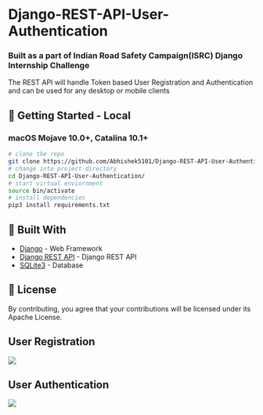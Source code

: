 # Django-REST-API-User-Authentication

### Built as a part of Indian Road Safety Campaign(ISRC) Django Internship Challenge
The REST API will handle Token based User Registration and Authentication and can be used
for any desktop or mobile clients

## 🚀 Getting Started - Local

### macOS Mojave 10.0+, Catalina 10.1+

```bash
# clone the repo
git clone https://github.com/Abhishek5101/Django-REST-API-User-Authentication
# change into project directory
cd Django-REST-API-User-Authentication/
# start virtual enviornment
source bin/activate
# install dependencies
pip3 install requirements.txt

```

## :hammer: Built With

-   [Django](https://www.djangoproject.com/) - Web Framework
-   [Django REST API](https://www.django-rest-framework.org/) - Django REST API
-   [SQLite3](https://sqlite.org/index.html) - Database


## 📝 License

By contributing, you agree that your contributions will be licensed under its Apache License.



## User Registration
![](user_registration.gif)

## User Authentication 
![](user_login.gif)

